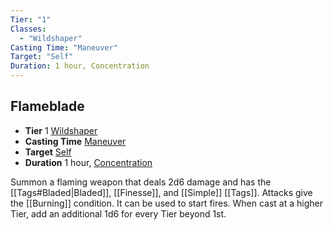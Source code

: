 ```yaml
---
Tier: "1"
Classes:
  - "Wildshaper"
Casting Time: "Maneuver"
Target: "Self"
Duration: 1 hour, Concentration
---
```

## Flameblade
- **Tier** 1 [Wildshaper](app://obsidian.md/SRD/Archetypes/Wildshaper.md)
- **Casting Time** [Maneuver](app://obsidian.md/SRD/Glossary/Maneuver.md)
- **Target** [Self](app://obsidian.md/SRD/Glossary/Self.md)
- **Duration** 1 hour, [Concentration](app://obsidian.md/Concentration)

Summon a flaming weapon that deals 2d6 damage and has the [[Tags#Bladed|Bladed]], [[Finesse]], and [[Simple]] [[Tags]]. Attacks give the [[Burning]] condition. It can be used to start fires. When cast at a higher Tier, add an additional 1d6 for every Tier beyond 1st.